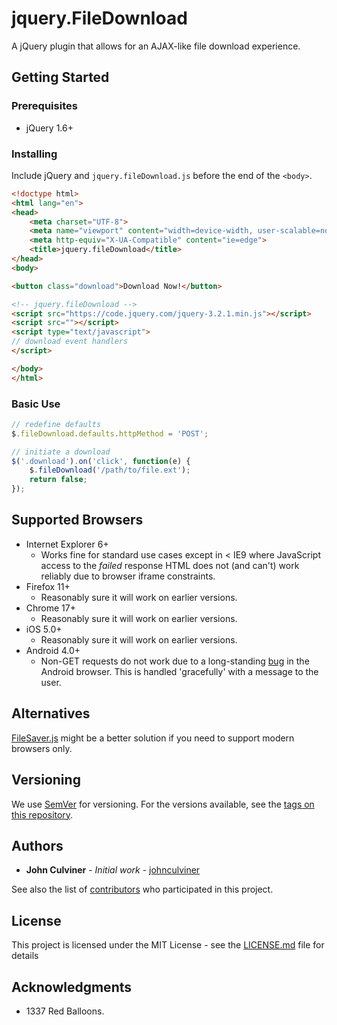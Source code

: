 # jquery.FileDownload

A jQuery plugin that allows for an AJAX-like file download experience.

## Getting Started

### Prerequisites
* jQuery 1.6+

### Installing
Include jQuery and `jquery.fileDownload.js` before the end of the `<body>`.

```html
<!doctype html>
<html lang="en">
<head>
    <meta charset="UTF-8">
    <meta name="viewport" content="width=device-width, user-scalable=no, initial-scale=1.0, maximum-scale=1.0, minimum-scale=1.0">
    <meta http-equiv="X-UA-Compatible" content="ie=edge">
    <title>jquery.fileDownload</title>
</head>
<body>

<button class="download">Download Now!</button>

<!-- jquery.fileDownload -->
<script src="https://code.jquery.com/jquery-3.2.1.min.js"></script>
<script src=""></script>
<script type="text/javascript">
// download event handlers
</script>

</body>
</html>
```

### Basic Use
```js
// redefine defaults
$.fileDownload.defaults.httpMethod = 'POST';

// initiate a download
$('.download').on('click', function(e) {
    $.fileDownload('/path/to/file.ext');
    return false;
});
```

## Supported Browsers
* Internet Explorer 6+
    * Works fine for standard use cases except in < IE9 where JavaScript access to
    the *failed* response HTML does not (and can't) work reliably
    due to browser iframe constraints.
* Firefox 11+
    * Reasonably sure it will work on earlier versions.
* Chrome 17+
    * Reasonably sure it will work on earlier versions.
* iOS 5.0+
    * Reasonably sure it will work on earlier versions.
* Android 4.0+
    * Non-GET requests do not work due to a long-standing
    [bug](http://code.google.com/p/android/issues/detail?id=1780) in the Android browser.
    This is handled 'gracefully' with a message to the user.

## Alternatives
[FileSaver.js](https://github.com/eligrey/FileSaver.js/) might be a better solution if you need to support modern browsers only.

## Versioning

We use [SemVer](http://semver.org/) for versioning.
For the versions available, see the [tags on this repository](https://github.com/Aternus/jquery.fileDownload/tags).

## Authors

* **John Culviner** - *Initial work* - [johnculviner](https://github.com/johnculviner)

See also the list of [contributors](https://github.com/Aternus/jquery.fileDownload/contributors) who participated in this project.

## License

This project is licensed under the MIT License - see the [LICENSE.md](LICENSE.md) file for details

## Acknowledgments

* 1337 Red Balloons.
